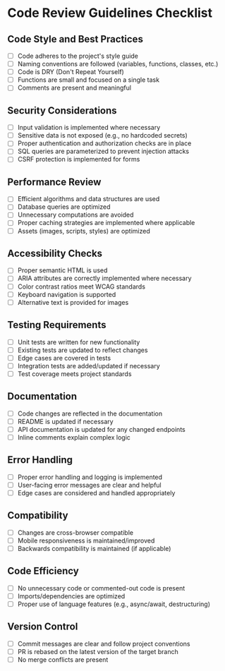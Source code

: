 # Code Review Guidelines Checklist

## Code Style and Best Practices
- [ ] Code adheres to the project's style guide
- [ ] Naming conventions are followed (variables, functions, classes, etc.)
- [ ] Code is DRY (Don't Repeat Yourself)
- [ ] Functions are small and focused on a single task
- [ ] Comments are present and meaningful

## Security Considerations
- [ ] Input validation is implemented where necessary
- [ ] Sensitive data is not exposed (e.g., no hardcoded secrets)
- [ ] Proper authentication and authorization checks are in place
- [ ] SQL queries are parameterized to prevent injection attacks
- [ ] CSRF protection is implemented for forms

## Performance Review
- [ ] Efficient algorithms and data structures are used
- [ ] Database queries are optimized
- [ ] Unnecessary computations are avoided
- [ ] Proper caching strategies are implemented where applicable
- [ ] Assets (images, scripts, styles) are optimized

## Accessibility Checks
- [ ] Proper semantic HTML is used
- [ ] ARIA attributes are correctly implemented where necessary
- [ ] Color contrast ratios meet WCAG standards
- [ ] Keyboard navigation is supported
- [ ] Alternative text is provided for images

## Testing Requirements
- [ ] Unit tests are written for new functionality
- [ ] Existing tests are updated to reflect changes
- [ ] Edge cases are covered in tests
- [ ] Integration tests are added/updated if necessary
- [ ] Test coverage meets project standards

## Documentation
- [ ] Code changes are reflected in the documentation
- [ ] README is updated if necessary
- [ ] API documentation is updated for any changed endpoints
- [ ] Inline comments explain complex logic

## Error Handling
- [ ] Proper error handling and logging is implemented
- [ ] User-facing error messages are clear and helpful
- [ ] Edge cases are considered and handled appropriately

## Compatibility
- [ ] Changes are cross-browser compatible
- [ ] Mobile responsiveness is maintained/improved
- [ ] Backwards compatibility is maintained (if applicable)

## Code Efficiency
- [ ] No unnecessary code or commented-out code is present
- [ ] Imports/dependencies are optimized
- [ ] Proper use of language features (e.g., async/await, destructuring)

## Version Control
- [ ] Commit messages are clear and follow project conventions
- [ ] PR is rebased on the latest version of the target branch
- [ ] No merge conflicts are present
